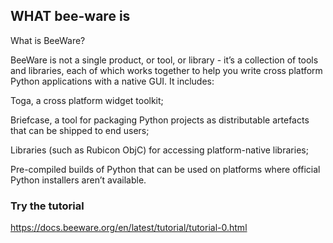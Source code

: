 ## WHAT bee-ware is

What is BeeWare?

BeeWare is not a single product, or tool, or library - it’s a collection of tools and libraries, each of which works together to help you write cross platform Python applications with a native GUI. It includes:

Toga, a cross platform widget toolkit;

Briefcase, a tool for packaging Python projects as distributable artefacts that can be shipped to end users;

Libraries (such as Rubicon ObjC) for accessing platform-native libraries;

Pre-compiled builds of Python that can be used on platforms where official Python installers aren’t available.

### Try the tutorial
https://docs.beeware.org/en/latest/tutorial/tutorial-0.html
